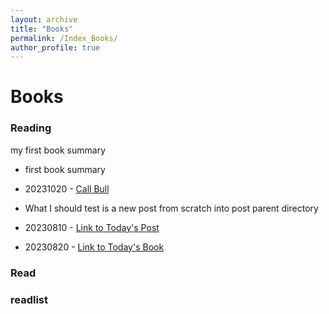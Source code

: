 ```yaml
---
layout: archive
title: "Books"
permalink: /Index_Books/
author_profile: true
---
```

# Books

### Reading
my first book summary 

- first book summary
- 20231020 - [Call Bull](../_books1/2023-10-20-bookCallBull.md)



- What I should test is a new post from scratch into post parent directory
- 20230810 - [Link to Today's Post](../_posts/2023-10-08-Today.md)

- 20230820 - [Link to Today's Book](../_Books/2023-10-22-NewBook.md)

### Read

### readlist
